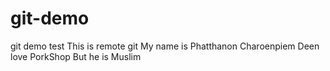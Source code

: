 # git-demo
git demo test
This is remote git
My name is Phatthanon Charoenpiem
Deen love PorkShop
But he is Muslim
